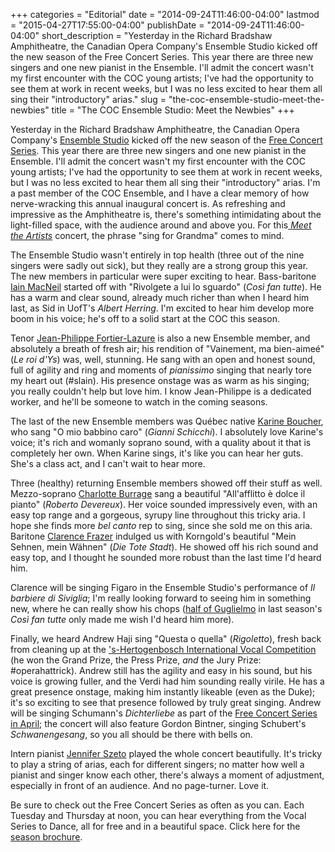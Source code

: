 +++
categories = "Editorial"
date = "2014-09-24T11:46:00-04:00"
lastmod = "2015-04-27T17:55:00-04:00"
publishDate = "2014-09-24T11:46:00-04:00"
short_description = "Yesterday in the Richard Bradshaw Amphitheatre, the Canadian Opera Company's Ensemble Studio kicked off the new season of the Free Concert Series. This year there are three new singers and one new pianist in the Ensemble. I'll admit the concert wasn't my first encounter with the COC young artists; I've had the opportunity to see them at work in recent weeks, but I was no less excited to hear them all sing their \"introductory\" arias."
slug = "the-coc-ensemble-studio-meet-the-newbies"
title = "The COC Ensemble Studio: Meet the Newbies"
+++

Yesterday in the Richard Bradshaw Amphitheatre, the Canadian Opera Company's [Ensemble Studio](http://www.coc.ca/AboutTheCOC/CompanyMembers/EnsembleStudio.aspx) kicked off the new season of the [Free Concert Series](http://www.coc.ca/performancesandtickets/freeconcertseries.aspx). This year there are three new singers and one new pianist in the Ensemble. I'll admit the concert wasn't my first encounter with the COC young artists; I've had the opportunity to see them at work in recent weeks, but I was no less excited to hear them all sing their "introductory" arias. I'm a past member of the COC Ensemble, and I have a clear memory of how nerve-wracking this annual inaugural concert is. As refreshing and impressive as the Amphitheatre is, there's something intimidating about the light-filled space, with the audience around and above you. For this[ _Meet the Artists_](http://files.coc.ca/pdfs/concert140923.pdf) concert, the phrase "sing for Grandma" comes to mind.

The Ensemble Studio wasn't entirely in top health (three out of the nine singers were sadly out sick), but they really are a strong group this year. The new members in particular were super exciting to hear. Bass-baritone [Iain MacNeil](http://www.iainmacneil.com/bio) started off with "Rivolgete a lui lo sguardo" (_Così fan tutte_). He has a warm and clear sound, already much richer than when I heard him last, as Sid in UofT's _Albert Herring_. I'm excited to hear him develop more boom in his voice; he's off to a solid start at the COC this season.

Tenor [Jean-Philippe Fortier-Lazure](http://www.coc.ca/ExploreAndLearn/NewToOpera/OnlineLearningCentre/ParlandoTheCOCBlog.aspx?EntryID=25771) is also a new Ensemble member, and absolutely a breath of fresh air; his rendition of "Vainement, ma bien-aimeé" (_Le roi d'Ys_) was, well, stunning. He sang with an open and honest sound, full of agility and ring and moments of _pianissimo_ singing that nearly tore my heart out (#slain). His presence onstage was as warm as his singing; you really couldn't help but love him. I know Jean-Philippe is a dedicated worker, and he'll be someone to watch in the coming seasons.

The last of the new Ensemble members was Québec native [Karine Boucher](http://karineboucher.com/), who sang "O mio babbino caro" (_Gianni Schicchi_). I absolutely love Karine's voice; it's rich and womanly soprano sound, with a quality about it that is completely her own. When Karine sings, it's like you can hear her guts. She's a class act, and I can't wait to hear more.

Three (healthy) returning Ensemble members showed off their stuff as well. Mezzo-soprano [Charlotte Burrage](https://twitter.com/burragec) sang a beautiful "All'afflitto è dolce il pianto" (_Roberto Devereux_). Her voice sounded impressively even, with an easy top range and a gorgeous, syrupy line throughout this tricky aria. I hope she finds more _bel canto_ rep to sing, since she sold me on this aria. Baritone [Clarence Frazer](https://twitter.com/clarencefrazer) indulged us with Korngold's beautiful "Mein Sehnen, mein Wähnen" (_Die Tote Stadt_). He showed off his rich sound and easy top, and I thought he sounded more robust than the last time I'd heard him.

Clarence will be singing Figaro in the Ensemble Studio's performance of _Il barbiere di Siviglia_; I'm really looking forward to seeing him in something new, where he can really show his chops ([half of Guglielmo](http://www.coc.ca/ExploreAndLearn/NewToOpera/OnlineLearningCentre/ParlandoTheCOCBlog.aspx?EntryID=28681) in last season's _Così fan tutte_ only made me wish I'd heard him more).

Finally, we heard Andrew Haji sing "Questa o quella" (_Rigoletto_), fresh back from cleaning up at the ['s-Hertogenbosch International Vocal Competition](http://www.ivc.nu/) (he won the Grand Prize, the Press Prize, _and_ the Jury Prize: #operahattrick). Andrew still has the agility and easy in his sound, but his voice is growing fuller, and the Verdi had him sounding really virile. He has a great presence onstage, making him instantly likeable (even as the Duke); it's so exciting to see that presence followed by truly great singing. Andrew will be singing Schumann's _Dichterliebe_ as part of the [Free Concert Series in April](http://www.coc.ca/performancesandtickets/FreeConcertSeries/April.aspx); the concert will also feature Gordon Bintner, singing Schubert's _Schwanengesang_, so you all should be there with bells on.

Intern pianist [Jennifer Szeto](http://www.operademontreal.com/en/multimedia#!/jennifer-szeto-canada) played the whole concert beautifully. It's tricky to play a string of arias, each for different singers; no matter how well a pianist and singer know each other, there's always a moment of adjustment, especially in front of an audience. And no page-turner. Love it.

Be sure to check out the Free Concert Series as often as you can. Each Tuesday and Thursday at noon, you can hear everything from the Vocal Series to Dance, all for free and in a beautiful space. Click here for the [season brochure](http://files.coc.ca/pdfs/FreeConcertSeriesBrochure1415.pdf).
